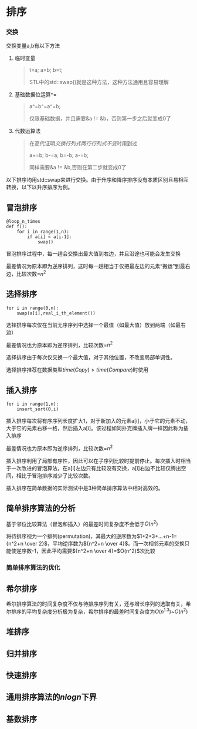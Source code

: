 # 排序

### 交换

交换变量a,b有以下方法

1. 临时变量  
    > t=a; a=b; b=t;
    > 
    > STL中的std::swap()就是这种方法，这种方法通用且容易理解
2. 基础数据位运算^=  
    > a^=b^=a^=b;
    >
    > 仅限基础数据，并且需要&a != &b，否则第一步之后就变成0了
3. 代数运算法
    > 在高代证明*交换行列式两行行列式不变*时用到过
    > 
    > a+=b; b-=a; b=-b; a-=b;
    >
    > 同样需要&a != &b,否则在第二步就变成0了

以下排序均用std::swap来进行交换。由于升序和降序排序没有本质区别且易相互转换，以下以升序排序为例。

## 冒泡排序

```
@loop_n_times
def f():
    for i in range(1,n):
        if a[i] < a[i-1]:
            swap()
```

冒泡排序过程中，每一趟会交换出最大值到右边，并且沿途也可能会发生交换

最差情况为原本即为逆序排列，这时每一趟相当于仅把最左边的元素“搬运”到最右边，比较次数=$n^2$

## 选择排序

```
for i in range(0,n):
    swap(a[i],real_i_th_element())
```

选择排序每次仅在当前无序序列中选择一个最值（如最大值）放到两端（如最右边）

最差情况也为原本即为逆序排列，比较次数=$n^2$

选择排序由于每次仅交换一个最大值，对于其他位置，不改变局部单调性。

选择排序推荐在数据类型$time(Copy) \gt time(Compare)$时使用

## 插入排序

```
for i in range(1,n):
    insert_sort(0,i)
```

插入排序每次将有序序列长度扩大1，对于新加入的元素a[i]，小于它的元素不动，大于它的元素右移一格，然后插入a[i]。该过程如同扑克牌插入牌一样因此称为插入排序

最差情况也为原本即为逆序排列，比较次数=$n^2$

插入排序利用了局部有序性，因此可以在子序列比较时提前停止。每次插入时相当于一次改进的冒泡算法，在a[i]左边只有比较没有交换，a[i]右边不比较仅腾出空间，相比于冒泡排序减少了比较次数。

插入排序在简单数据的实际测试中是3种简单排序算法中相对高效的。

## 简单排序算法的分析

基于邻位比较算法（冒泡和插入）的最差时间复杂度不会低于$O(n^2)$

将待排序视为一个排列(permutation)，其最大的逆序数为$1+2+3+...+n-1={n^2+n \over 2}$，平均逆序数为${n^2+n \over 4}$。而一次相邻元素的交换只能使逆序数-1，因此平均需要${n^2+n \over 4}=$O(n^2)$次比较

### 简单排序算法的优化

## 希尔排序

希尔排序算法的时间复杂度不仅与待排序序列有关，还与增长序列的选取有关，希尔排序的平均复杂度分析极为复杂，希尔排序的最差时间复杂度为$O(n^{1.3})$~$O(n^2)$

## 堆排序

## 归并排序

## 快速排序

## 通用排序算法的$nlogn$下界

## 基数排序